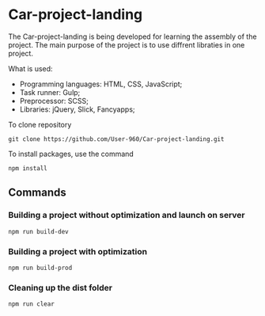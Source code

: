 # Car-project-landing

The Car-project-landing is being developed for learning the assembly of the project. The main purpose of the project is to use diffrent libraties in one project.

What is used:

- Programming languages: HTML, CSS, JavaScript;
- Task runner: Gulp;
- Preprocessor: SCSS;
- Libraries: jQuery, Slick, Fancyapps;

To clone repository

```shell
git clone https://github.com/User-960/Car-project-landing.git
```

To install packages, use the command

```shell
npm install
```

## Commands

### Building a project without optimization and launch on server

```shell
npm run build-dev
```

### Building a project with optimization

```shell
npm run build-prod
```

### Cleaning up the dist folder

```shell
npm run clear
```
